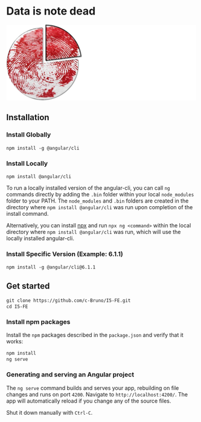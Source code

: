 # Data is note dead
<div align="center">
  <img src="https://github.com/c-Bruno/I5-FE/blob/main/src/assets/imgs/logocompleto.fw.png" alt="logo-i5" height="200"> 
</div>

## Installation
### [](https://github.com/angular/angular-cli/blob/master/packages/angular/cli/README.md#install-globally)Install Globally
```shell
npm install -g @angular/cli
```

### [](https://github.com/angular/angular-cli/blob/master/packages/angular/cli/README.md#install-locally)Install Locally
```shell
npm install @angular/cli
```

To run a locally installed version of the angular-cli, you can call  `ng`  commands directly by adding the  `.bin`  folder within your local  `node_modules`  folder to your PATH. The  `node_modules`  and  `.bin`  folders are created in the directory where  `npm install @angular/cli`  was run upon completion of the install command.

Alternatively, you can install  [npx](https://www.npmjs.com/package/npx)  and run  `npx ng <command>`  within the local directory where  `npm install @angular/cli`  was run, which will use the locally installed angular-cli.

### [](https://github.com/angular/angular-cli/blob/master/packages/angular/cli/README.md#install-specific-version-example-611)Install Specific Version (Example: 6.1.1)
```shell
npm install -g @angular/cli@6.1.1
```


## Get started
```shell
git clone https://github.com/c-Bruno/I5-FE.git
cd I5-FE
```
### Install npm packages

Install the `npm` packages described in the `package.json` and verify that it works:
```shell
npm install
ng serve
```

### Generating and serving an Angular project
The `ng serve` command builds and serves your app, rebuilding on file changes and runs on port `4200`.
Navigate to `http://localhost:4200/`. The app will automatically reload if you change any of the source files.

Shut it down manually with `Ctrl-C`.
